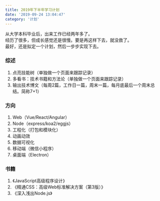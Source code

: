 ```yaml
---
title: 2019年下半年学习计划
date: '2019-09-24 13:04:47'
category: '计划'
---
```


从大学本科毕业后，出来工作已经两年多了。  
经历了很多，但成长感觉还是很慢。要是再这样下去，就没救了。  
最好，还是拟定一个计划，然后一步步实现下去。

<!-- more -->

### 综述
1. 点亮技能树（单独做一个页面来跟踪记录）
2. 多看书：技术书籍和方法论（单独做一个页面来跟踪记录）
3. 输出技术博文（每周2篇，工作日一篇，周末一篇，每月底最后一个周末总结。简称7+1）

### 方向
1. Web（Vue/React/Angular）
2. Node（express/koa2/eggjs）
3. 工程化（打包和模块化）
4. 动画动效
5. 数据可视化
6. 移动端（微信小程序）
7. 桌面端（Electron）


### 书籍
1. 《JavaScript高级程序设计》
2. 《精通CSS：高级Web标准解决方案（第3版）》
3. 《深入浅出Node.js》



